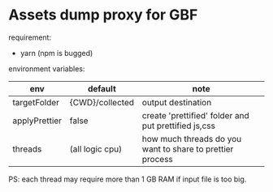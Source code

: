 # Assets dump proxy for GBF

requirement:

* yarn (npm is bugged)

environment variables:

| env           | default         | note                                                      |
|---------------|-----------------|-----------------------------------------------------------|
| targetFolder  | {CWD}/collected | output destination                                        |
| applyPrettier | false           | create 'prettified' folder and put prettified js,css      |
| threads       | (all logic cpu) | how much threads do you want to share to prettier process |

PS: each thread may require more than 1 GB RAM if input file is too big.